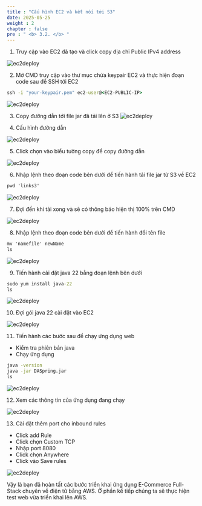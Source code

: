 ```yaml
---
title : "Cấu hình EC2 và kết nối tới S3"
date: 2025-05-25 
weight : 2 
chapter : false
pre : " <b> 3.2. </b> "
---
```



1. Truy cập vào EC2 đã tạo và click copy địa chỉ Public IPv4 address

![ec2deploy](/images/3.deploy/014-ec2-deploy2.png)

2. Mở CMD truy cập vào thư mục chứa keypair EC2 và thực hiện đoạn code sau để SSH tới EC2
  
```cmd
ssh -i "your-keypair.pem" ec2-user@<EC2-PUBLIC-IP>
```

![ec2deploy](/images/3.deploy/017-ec2-deploy5.png)

3. Copy đường dẫn tới file jar đã tải lên ở S3
![ec2deploy](/images/3.deploy/018-ec2-deploy6.png)

4. Cấu hình đường dẫn

![ec2deploy](/images/3.deploy/019-ec2-deploy7.png)


5. Click chọn vào biểu tưởng copy để copy đường dẫn

![ec2deploy](/images/3.deploy/020-ec2-deploy8.png)

6. Nhập lệnh theo đoạn code bên dưới để tiến hành tải file jar từ S3 về EC2

```cmd
pwd 'links3'
```

![ec2deploy](/images/3.deploy/021-ec2-deploy9.png)

7. Đợi đến khi tải xong và sẽ có thông báo hiện thị 100% trên CMD

![ec2deploy](/images/3.deploy/022-ec2-deploy10.png)

8. Nhập lệnh theo đoạn code bên dưới để tiến hành đổi tên file

```cmd
mv 'namefile' newName
ls
```

![ec2deploy](/images/3.deploy/023-ec2-deploy11.png)


9. Tiến hành cài đặt java 22 bằng đoạn lệnh bên dưới

```cmd
sudo yum install java-22
ls
```

![ec2deploy](/images/3.deploy/024-ec2-deploy12.png)

10. Đợi gói java 22 cài đặt vào EC2

![ec2deploy](/images/3.deploy/025-ec2-deploy13.png)


11. Tiến hành các bước sau để chạy ứng dụng web
  + Kiểm tra phiên bản java
  + Chạy ứng dụng
  
 ```cmd
java -version
java -jar DASpring.jar
ls
``` 

![ec2deploy](/images/3.deploy/026-ec2-deploy14.png)

12. Xem các thông tin của ứng dụng đang chạy

![ec2deploy](/images/3.deploy/027-ec2-deploy15.png)

13. Cài đặt thêm port cho inbound rules
   + Click add Rule
   + Click chọn Custom TCP 
   + Nhập port 8080
   + Click chọn Anywhere
   + Click vào Save rules

![ec2deploy](/images/3.deploy/028-ec2-deploy16.png)

 Vậy là bạn đã hoàn tất các bước triển khai ứng dụng E-Commerce Full-Stack chuyên về điện tử bằng AWS. Ở phần kế tiếp chúng ta sẽ thực hiện test web vừa triển khai lên AWS.

